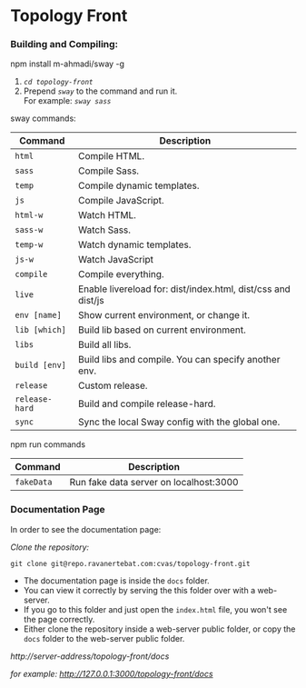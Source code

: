 Topology Front
===================

### Building and Compiling:

npm install m-ahmadi/sway -g

  1. *`cd topology-front`*
  2. Prepend *`sway`* to the command and run it.  
For example: *`sway sass`*


sway commands:

Command                         | Description
------------------------------- | ---------------------------------------------------------------------------------------
`html`           | Compile HTML.
`sass`           | Compile Sass.
`temp`           | Compile dynamic templates.
`js`             | Compile JavaScript.
`html-w`         | Watch HTML.
`sass-w`         | Watch Sass.
`temp-w`         | Watch dynamic templates.
`js-w`           | Watch JavaScript
`compile`        | Compile everything.
`live`           | Enable livereload for: dist/index.html, dist/css and dist/js
`env [name]`     | Show current environment, or change it.
`lib [which]`    | Build lib based on current environment.
`libs`           | Build all libs.
`build [env]`    | Build libs and compile. You can specify another env.
`release`        | Custom release.
`release-hard`   | Build and compile release-hard.
`sync`           | Sync the local Sway config with the global one.

npm run commands

Command                         | Description
------------------------------- | ---------------------------------------------------------------------------------------
`fakeData`       | Run fake data server on localhost:3000
    
    
### Documentation Page
In order to see the documentation page:

*Clone the repository:*
```shell
git clone git@repo.ravanertebat.com:cvas/topology-front.git
```
* The documentation page is inside the `docs` folder.
* You can view it correctly by serving the this folder over with a web-server.
* If you go to this folder and just open the `index.html` file, you won't see the page correctly.
* Either clone the repository inside a web-server public folder, or copy the `docs` folder to the web-server public folder.

*http://server-address/topology-front/docs*

*for example: http://127.0.0.1:3000/topology-front/docs*

